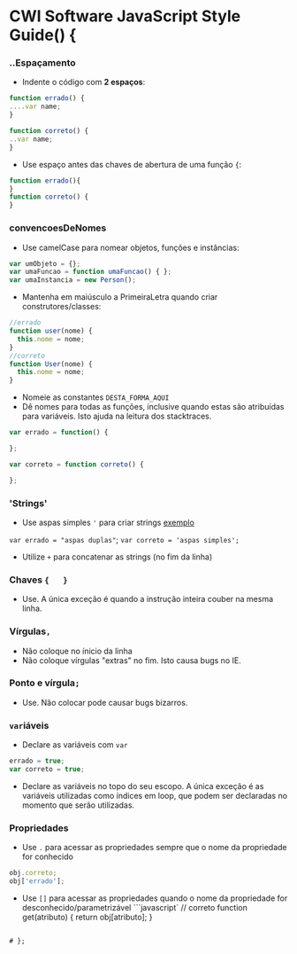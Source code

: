 
# CWI Software JavaScript Style Guide() {

### ..Espaçamento

* Indente o código com **2 espaços**:
```javascript
function errado() {
....var name;
}

function correto() {
..var name;
}
```
*  Use espaço antes das chaves de abertura de uma função `{`:
```javascript
function errado(){
}
function correto() {
}
```

### convencoesDeNomes

* Use camelCase para nomear objetos, funções e instâncias:
```javascript
var umObjeto = {};
var umaFuncao = function umaFuncao() { };
var umaInstancia = new Person();
```

* Mantenha em maiúsculo a PrimeiraLetra quando criar construtores/classes:
```javascript
//errado
function user(nome) {
  this.nome = nome;
}
//correto
function User(nome) {
  this.nome = nome;
}
```

*  Nomeie as constantes `DESTA_FORMA_AQUI`
*  Dê nomes para todas as funções, inclusive quando estas são atribuídas para variáveis. Isto ajuda na leitura dos stacktraces. 
```javascript
var errado = function() {

};

var correto = function correto() {

};
```

### 'Strings'

* Use aspas simples `'` para criar strings [exemplo](#chapter-1)
  
 `var errado = "aspas duplas"`; 
 `var correto = 'aspas simples';`

* Utilize `+` para concatenar as strings (no fim da linha)

### Chaves `{   }`

* Use. A única exceção é quando a instrução inteira couber na mesma linha.

### Vírgulas`,`

* Não coloque no ínicio da linha
* Não coloque vírgulas "extras" no fim. Isto causa bugs no IE.

### Ponto e vírgula`;`

* Use. Não colocar pode causar bugs bizarros.

### `var`iáveis

* Declare as variáveis com `var` 
```javascript
errado = true;
var correto = true;
```
* Declare as variáveis no topo do seu escopo. A única exceção é as variáveis utilizadas como índices em loop, que podem ser declaradas no momento que serão utilizadas.

### Propriedades

* Use `.` para acessar as propriedades sempre que o nome da propriedade for conhecido
```javascript
obj.correto;
obj['errado'];
```
* Use `[]` para acessar as propriedades quando o nome da propriedade for desconhecido/parametrizável
```javascript`
// correto
function get(atributo) {
  return obj[atributo];
}
```

# };

